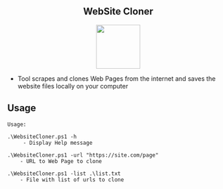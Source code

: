 <div align="center">
<h2> WebSite Cloner</h2>
<img src="https://cdn-icons-png.flaticon.com/512/9867/9867914.png" height="100" width = "100"><br>
</div>

- Tool scrapes and clones Web Pages from the internet and saves the website files locally on your computer
  
<a name="Usage"></a>

## Usage

```
Usage:

.\WebsiteCloner.ps1 -h
     - Display Help message

.\WebsiteCloner.ps1 -url "https://site.com/page"
    - URL to Web Page to clone

.\WebsiteCloner.ps1 -list .\list.txt
    - File with list of urls to clone
```

``````
